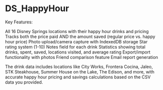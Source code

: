 # DS_HappyHour

Key Features:

All 16 Disney Springs locations with their happy hour drinks and pricing
Tracks both the price paid AND the amount saved (regular price vs. happy hour price)
Photo upload/camera capture with IndexedDB storage
Star rating system (1-10)
Notes field for each drink
Statistics showing total drinks, spent, saved, locations visited, and average rating
Export/import functionality with photos
Friend comparison feature
Email report generation

The drink data includes locations like City Works, Frontera Cocina, Jaleo, STK Steakhouse, Summer House on the Lake, The Edison, and more, with accurate happy hour pricing and savings calculations based on the CSV data you provided.
